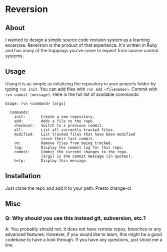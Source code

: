 # Reversion
## About

I wanted to design a simple source code revision system as a learning excercise.
Reversion is the product of that experience. It's written in Ruby and has
many of the trappings you've come to expect from source control systems.

## Usage

Using it is as simple as initalizing the repository in your projects folder by typing
`rvn init`. You can add files with `rvn add <filenames>`. Commit with `rvn commit [message]`.
Here is the full list of available commands:

```
Usage: rvn <command> [args]
  
  Commands:
    init:       Create a new repository.
    add:        Adds a file to the repo.
    checkout:   Switch to a previous commit.
    all:        List all currently tracked files.
    modified:   List tracked files that have been modified
                since their last commit.
    rm:         Remove files from being tracked.
    log:        Display the commit log for this repo.
    commit:     Commit the current changes to the repo.
                [args] is the commit message (in quotes).
    help:       Display this message.
```

## Installation

Just clone the repo and add it to your path. Presto change-o!

## Misc

### Q: Why should you use this instead git, subversion, etc.?
A: You probably should not. It does not have remote repos, branches
or any advanced features. However, if you would like to learn, this might be a good
codebase to have a look through. If you have any questions, just shoot me a line.
